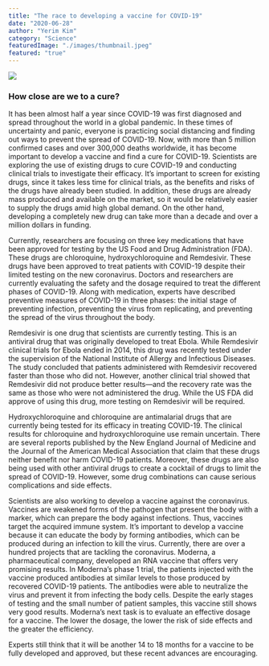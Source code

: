 ```yaml
---
title: "The race to developing a vaccine for COVID-19"
date: "2020-06-28"
author: "Yerim Kim"
category: "Science"
featuredImage: "./images/thumbnail.jpeg"
featured: "true"
---
```


![](/images/thumbnail.jpeg)

### How close are we to a cure?

It has been almost half a year since COVID-19 was first diagnosed and spread throughout the world in a global pandemic. In these times of uncertainty and panic, everyone is practicing social distancing and finding out ways to prevent the spread of COVID-19. Now, with more than 5 million confirmed cases and over 300,000 deaths worldwide, it has become important to develop a vaccine and find a cure for COVID-19. Scientists are exploring the use of existing drugs to cure COVID-19 and conducting clinical trials to investigate their efficacy. It’s important to screen for existing drugs, since it takes less time for clinical trials, as the benefits and risks of the drugs have already been studied. In addition, these drugs are already mass produced and available on the market, so it would be relatively easier to supply the drugs amid high global demand. On the other hand, developing a completely new drug can take more than a decade and over a million dollars in funding.

Currently, researchers are focusing on three key medications that have been approved for testing by the US Food and Drug Administration (FDA). These drugs are chloroquine, hydroxychloroquine and Remdesivir. These drugs have been approved to treat patients with COVID-19 despite their limited testing on the new coronavirus. Doctors and researchers are currently evaluating the safety and the dosage required to treat the different phases of COVID-19. Along with medication, experts have described preventive measures of COVID-19 in three phases: the initial stage of preventing infection, preventing the virus from replicating, and preventing the spread of the virus throughout the body.

Remdesivir is one drug that scientists are currently testing. This is an antiviral drug that was originally developed to treat Ebola. While Remdesivir clinical trials for Ebola ended in 2014, this drug was recently tested under the supervision of the National Institute of Allergy and Infectious Diseases. The study concluded that patients administered with Remdesivir recovered faster than those who did not. However, another clinical trial showed that Remdesivir did not produce better results—and the recovery rate was the same as those who were not administered the drug. While the US FDA did approve of using this drug, more testing on Remdesivir will be required.

Hydroxychloroquine and chloroquine are antimalarial drugs that are currently being tested for its efficacy in treating COVID-19. The clinical results for chloroquine and hydroxychloroquine use remain uncertain. There are several reports published by the New England Journal of Medicine and the Journal of the American Medical Association that claim that these drugs neither benefit nor harm COVID-19 patients. Moreover, these drugs are also being used with other antiviral drugs to create a cocktail of drugs to limit the spread of COVID-19. However, some drug combinations can cause serious complications and side effects.

Scientists are also working to develop a vaccine against the coronavirus. Vaccines are weakened forms of the pathogen that present the body with a marker, which can prepare the body against infections. Thus, vaccines target the acquired immune system. It’s important to develop a vaccine because it can educate the body by forming antibodies, which can be produced during an infection to kill the virus. Currently, there are over a hundred projects that are tackling the coronavirus. Moderna, a pharmaceutical company, developed an RNA vaccine that offers very promising results. In Moderna’s phase 1 trial, the patients injected with the vaccine produced antibodies at similar levels to those produced by recovered COVID-19 patients. The antibodies were able to neutralize the virus and prevent it from infecting the body cells. Despite the early stages of testing and the small number of patient samples, this vaccine still shows very good results. Moderna’s next task is to evaluate an effective dosage for a vaccine. The lower the dosage, the lower the risk of side effects and the greater the efficiency.

Experts still think that it will be another 14 to 18 months for a vaccine to be fully developed and approved, but these recent advances are encouraging.
